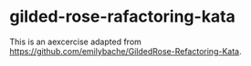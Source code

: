 # gilded-rose-rafactoring-kata

This is an aexcercise adapted from https://github.com/emilybache/GildedRose-Refactoring-Kata.

